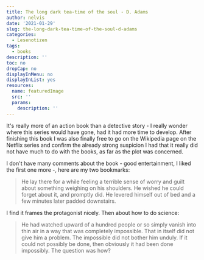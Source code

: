 ```yaml
---
title: The long dark tea-time of the soul - D. Adams
author: nelvis
date: '2021-01-29'
slug: the-long-dark-tea-time-of-the-soul-d-adams
categories:
  - Lesenotizen
tags:
  - books
description: ''
toc: no
dropCap: no
displayInMenu: no
displayInList: yes
resources:
  name: featuredImage
  src: ''
  params:
    description: ''
---
```


It's really more of an action book than a detective story - I really wonder where this series would have gone, had it had more time to develop. After finishing this book I was also finally free to go on the Wikipedia page on the Netflix series and confirm the already strong suspicion I had that it really did not have much to do with the books, as far as the plot was concerned.

I don't have many comments about the book - good entertainment, I liked the first one more -, here are my two bookmarks:
> He lay there for a while feeling a terrible sense of worry and guilt about something weighing on his shoulders. He wished he could forget about it, and promptly did. He levered himself out of bed and a few minutes later padded downstairs.

I find it frames the protagonist nicely. Then about how to do science:
> He had watched upward of a hundred people or so simply vanish into thin air in a way that was completely impossible. That in itself did not give him a problem. The impossible did not bother him unduly. If it could not possibly be done, then obviously it had been done impossibly. The question was how?

